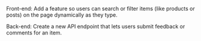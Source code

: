 Front-end: Add a feature so users can search or filter items (like products or posts) on the page dynamically as they type.

Back-end: Create a new API endpoint that lets users submit feedback or comments for an item.
